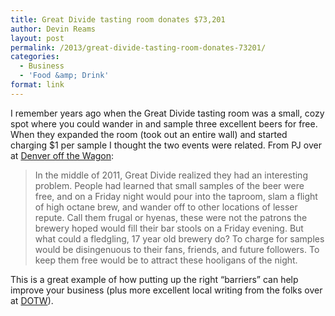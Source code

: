 ```yaml
---
title: Great Divide tasting room donates $73,201
author: Devin Reams
layout: post
permalink: /2013/great-divide-tasting-room-donates-73201/
categories:
  - Business
  - 'Food &amp; Drink'
format: link
---
```

I remember years ago when the Great Divide tasting room was a small, cozy spot where you could wander in and sample three excellent beers for free. When they expanded the room (took out an entire wall) and started charging $1 per sample I thought the two events were related. From PJ over at [Denver off the Wagon][1]:

> In the middle of 2011, Great Divide realized they had an interesting problem. People had learned that small samples of the beer were free, and on a Friday night would pour into the taproom, slam a flight of high octane brew, and wander off to other locations of lesser repute. Call them frugal or hyenas, these were not the patrons the brewery hoped would fill their bar stools on a Friday evening. But what could a fledgling, 17 year old brewery do? To charge for samples would be disingenuous to their fans, friends, and future followers. To keep them free would be to attract these hooligans of the night.

This is a great example of how putting up the right &#8220;barriers&#8221; can help improve your business (plus more excellent local writing from the folks over at [DOTW][2]).

 [1]: http://www.denveroffthewagon.com/2013/01/09/1-samples-at-great-divide-generate-73201-in-donations-for-local-non-profits/
 [2]: http://www.denveroffthewagon.com